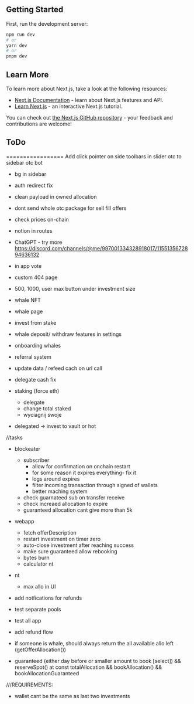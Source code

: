 ## Getting Started

First, run the development server:

```bash
npm run dev
# or
yarn dev
# or
pnpm dev
```

## Learn More

To learn more about Next.js, take a look at the following resources:

- [Next.js Documentation](https://nextjs.org/docs) - learn about Next.js features and API.
- [Learn Next.js](https://nextjs.org/learn) - an interactive Next.js tutorial.

You can check out [the Next.js GitHub repository](https://github.com/vercel/next.js/) - your feedback and contributions are welcome!


## ToDo
=================
Add click pointer on side toolbars in slider
otc to sidebar
otc bot

- bg in sidebar
- auth redirect fix
- clean payload in owned allocation
- dont send whole otc package for sell fill offers
- check prices on-chain


- notion in routes
- ChatGPT - try more https://discord.com/channels/@me/997001334328918017/1155135672894636132

- in app vote
- custom 404 page
- 500, 1000, user max button under investment size

- whale NFT
- whale page
- invest from stake
- whale deposit/ withdraw features in settings
- onboarding whales
- referral system
- update data / refeed cach on url call

- delegate cash fix
- staking (force eth)
  - delegate
  - change total staked
  - wyciagnij swoje
- delegated -> invest to vault or hot






//tasks
- blockeater
  - subscriber
    - allow for confirmation on onchain restart
    - for some reason it expires everything- fix it
    - logs around expires
    - filter incoming transaction through signed of wallets
    - better maching system
  - check guarnateed sub on transfer receive
  - check increaed allocation to expire
  - guaranteed allocation cant give more than 5k


- webapp
  - fetch offerDescription
  - restart investment on timer zero
  - auto-close investment after reaching success
  - make sure guaranteed allow rebooking
  - bytes burn
  - calculator nt

- nt
  - max allo in UI

- add notfications for refunds
- test separate pools
- test all app


- add refund flow
- if someone is whale, should always return the all available allo left (getOfferAllocation())
- guaranteed (either day before or smaller amount to book [select]) && reserveSpot() at  const totalAllocation && bookAllocation()  && bookAllocationGuaranteed



///REQUIREMENTS:
- wallet cant be the same as last two investments
